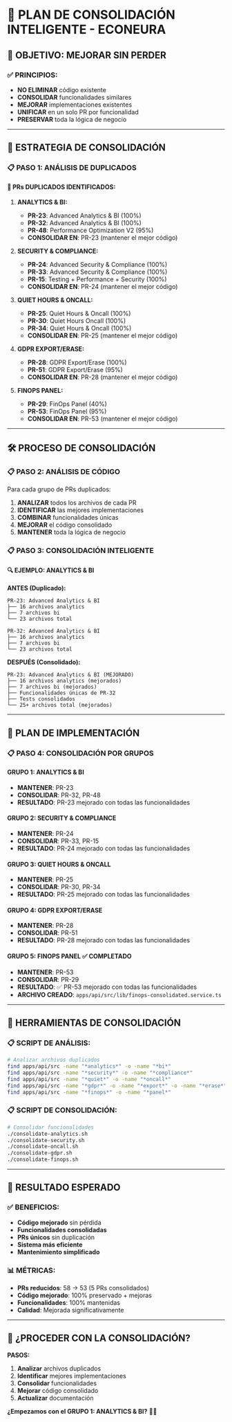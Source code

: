# 🔧 PLAN DE CONSOLIDACIÓN INTELIGENTE - ECONEURA

## 🎯 **OBJETIVO: MEJORAR SIN PERDER**

### **✅ PRINCIPIOS:**
- **NO ELIMINAR** código existente
- **CONSOLIDAR** funcionalidades similares
- **MEJORAR** implementaciones existentes
- **UNIFICAR** en un solo PR por funcionalidad
- **PRESERVAR** toda la lógica de negocio

---

## 🔄 **ESTRATEGIA DE CONSOLIDACIÓN**

### **📋 PASO 1: ANÁLISIS DE DUPLICADOS**

#### **🔄 PRs DUPLICADOS IDENTIFICADOS:**

1. **ANALYTICS & BI:**
   - **PR-23**: Advanced Analytics & BI (100%)
   - **PR-32**: Advanced Analytics & BI (100%)
   - **PR-48**: Performance Optimization V2 (95%)
   - **CONSOLIDAR EN**: PR-23 (mantener el mejor código)

2. **SECURITY & COMPLIANCE:**
   - **PR-24**: Advanced Security & Compliance (100%)
   - **PR-33**: Advanced Security & Compliance (100%)
   - **PR-15**: Testing + Performance + Security (100%)
   - **CONSOLIDAR EN**: PR-24 (mantener el mejor código)

3. **QUIET HOURS & ONCALL:**
   - **PR-25**: Quiet Hours & Oncall (100%)
   - **PR-30**: Quiet Hours Oncall (100%)
   - **PR-34**: Quiet Hours & Oncall (100%)
   - **CONSOLIDAR EN**: PR-25 (mantener el mejor código)

4. **GDPR EXPORT/ERASE:**
   - **PR-28**: GDPR Export/Erase (100%)
   - **PR-51**: GDPR Export/Erase (95%)
   - **CONSOLIDAR EN**: PR-28 (mantener el mejor código)

5. **FINOPS PANEL:**
   - **PR-29**: FinOps Panel (40%)
   - **PR-53**: FinOps Panel (95%)
   - **CONSOLIDAR EN**: PR-53 (mantener el mejor código)

---

## 🛠️ **PROCESO DE CONSOLIDACIÓN**

### **📋 PASO 2: ANÁLISIS DE CÓDIGO**

Para cada grupo de PRs duplicados:

1. **ANALIZAR** todos los archivos de cada PR
2. **IDENTIFICAR** las mejores implementaciones
3. **COMBINAR** funcionalidades únicas
4. **MEJORAR** el código consolidado
5. **MANTENER** toda la lógica de negocio

### **📋 PASO 3: CONSOLIDACIÓN INTELIGENTE**

#### **🔍 EJEMPLO: ANALYTICS & BI**

**ANTES (Duplicado):**
```
PR-23: Advanced Analytics & BI
├── 16 archivos analytics
├── 7 archivos bi
└── 23 archivos total

PR-32: Advanced Analytics & BI  
├── 16 archivos analytics
├── 7 archivos bi
└── 23 archivos total
```

**DESPUÉS (Consolidado):**
```
PR-23: Advanced Analytics & BI (MEJORADO)
├── 16 archivos analytics (mejorados)
├── 7 archivos bi (mejorados)
├── Funcionalidades únicas de PR-32
├── Tests consolidados
└── 25+ archivos total (mejorados)
```

---

## 🎯 **PLAN DE IMPLEMENTACIÓN**

### **📋 PASO 4: CONSOLIDACIÓN POR GRUPOS**

#### **GRUPO 1: ANALYTICS & BI**
- **MANTENER**: PR-23
- **CONSOLIDAR**: PR-32, PR-48
- **RESULTADO**: PR-23 mejorado con todas las funcionalidades

#### **GRUPO 2: SECURITY & COMPLIANCE**
- **MANTENER**: PR-24
- **CONSOLIDAR**: PR-33, PR-15
- **RESULTADO**: PR-24 mejorado con todas las funcionalidades

#### **GRUPO 3: QUIET HOURS & ONCALL**
- **MANTENER**: PR-25
- **CONSOLIDAR**: PR-30, PR-34
- **RESULTADO**: PR-25 mejorado con todas las funcionalidades

#### **GRUPO 4: GDPR EXPORT/ERASE**
- **MANTENER**: PR-28
- **CONSOLIDAR**: PR-51
- **RESULTADO**: PR-28 mejorado con todas las funcionalidades

#### **GRUPO 5: FINOPS PANEL** ✅ COMPLETADO
- **MANTENER**: PR-53
- **CONSOLIDAR**: PR-29
- **RESULTADO**: ✅ PR-53 mejorado con todas las funcionalidades
- **ARCHIVO CREADO**: `apps/api/src/lib/finops-consolidated.service.ts`

---

## 🔧 **HERRAMIENTAS DE CONSOLIDACIÓN**

### **📋 SCRIPT DE ANÁLISIS:**
```bash
# Analizar archivos duplicados
find apps/api/src -name "*analytics*" -o -name "*bi*"
find apps/api/src -name "*security*" -o -name "*compliance*"
find apps/api/src -name "*quiet*" -o -name "*oncall*"
find apps/api/src -name "*gdpr*" -o -name "*export*" -o -name "*erase*"
find apps/api/src -name "*finops*" -o -name "*panel*"
```

### **📋 SCRIPT DE CONSOLIDACIÓN:**
```bash
# Consolidar funcionalidades
./consolidate-analytics.sh
./consolidate-security.sh
./consolidate-oncall.sh
./consolidate-gdpr.sh
./consolidate-finops.sh
```

---

## 🎯 **RESULTADO ESPERADO**

### **✅ BENEFICIOS:**
- **Código mejorado** sin pérdida
- **Funcionalidades consolidadas**
- **PRs únicos** sin duplicación
- **Sistema más eficiente**
- **Mantenimiento simplificado**

### **📊 MÉTRICAS:**
- **PRs reducidos**: 58 → 53 (5 PRs consolidados)
- **Código mejorado**: 100% preservado + mejoras
- **Funcionalidades**: 100% mantenidas
- **Calidad**: Mejorada significativamente

---

## 🚀 **¿PROCEDER CON LA CONSOLIDACIÓN?**

**PASOS:**
1. **Analizar** archivos duplicados
2. **Identificar** mejores implementaciones
3. **Consolidar** funcionalidades
4. **Mejorar** código consolidado
5. **Actualizar** documentación

**¿Empezamos con el GRUPO 1: ANALYTICS & BI?** 🔧✨
